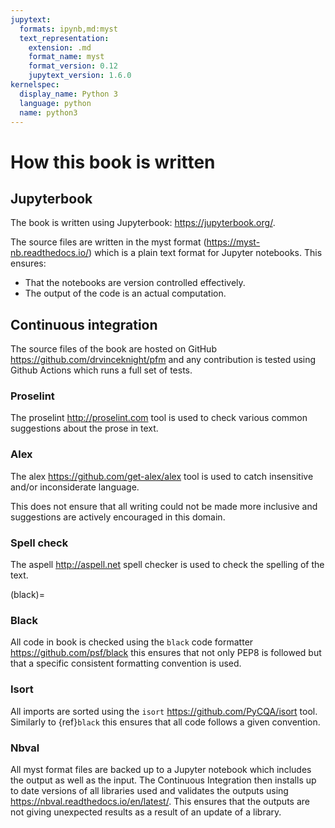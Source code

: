 ```yaml
---
jupytext:
  formats: ipynb,md:myst
  text_representation:
    extension: .md
    format_name: myst
    format_version: 0.12
    jupytext_version: 1.6.0
kernelspec:
  display_name: Python 3
  language: python
  name: python3
---
```


# How this book is written

## Jupyterbook

The book is written using Jupyterbook: <https://jupyterbook.org/>.

The source files are written in the myst format
(<https://myst-nb.readthedocs.io/>) which is a plain text format for
Jupyter notebooks. This ensures:

- That the notebooks are version controlled effectively.
- The output of the code is an actual computation.

## Continuous integration

The source files of the book are hosted on GitHub
<https://github.com/drvinceknight/pfm> and any contribution is tested using
Github Actions which runs a full set of tests.

### Proselint

The proselint <http://proselint.com> tool is used to check various common
suggestions about the prose in text.

### Alex

The alex <https://github.com/get-alex/alex> tool is used to catch insensitive
and/or inconsiderate language.

This does not ensure that all writing could not be made more inclusive and
suggestions are actively encouraged in this domain.

### Spell check

The aspell <http://aspell.net> spell checker is used to check the spelling of
the text.

<!--alex disable black-->
(black)=
### Black

All code in book is checked using the `black` code formatter
<https://github.com/psf/black> this ensures that not only PEP8 is followed but
that a specific consistent formatting convention is used.
<!--alex enable black-->

### Isort

All imports are sorted using the `isort`
<https://github.com/PyCQA/isort> tool. Similarly to {ref}`black` this ensures
that all code follows a given convention.

### Nbval

All myst format files are backed up to a Jupyter notebook which includes the
output as well as the input. The Continuous Integration then installs up to
date versions of all libraries used and validates the outputs using
<https://nbval.readthedocs.io/en/latest/>. This ensures that the outputs are not
giving unexpected results as a result of an update of a library.
